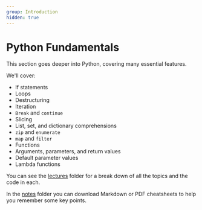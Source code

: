 ```yaml
---
group: Introduction
hidden: true
---
```

# Python Fundamentals

This section goes deeper into Python, covering many essential features.

We'll cover:

- If statements
- Loops
- Destructuring
- Iteration
- `Break` and `continue`
- Slicing
- List, set, and dictionary comprehensions
- `zip` and `enumerate`
- `map` and `filter`
- Functions
- Arguments, parameters, and return values
- Default parameter values
- Lambda functions

You can see the [lectures](lectures/) folder for a break down of all the topics and the code in each.

In the [notes](notes/) folder you can download Markdown or PDF cheatsheets to help you remember some key points.